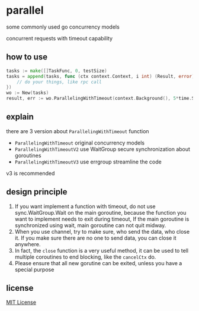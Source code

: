 # parallel

some commonly used go concurrency models

concurrent requests with timeout capability

## how to use

```go
tasks := make([]TaskFunc, 0, testSize)
tasks = append(tasks, func (ctx context.Context, i int) (Result, error) {
    // do your things, like rpc call
})
wo := New(tasks)
result, err := wo.ParallelingWithTimeout(context.Background(), 5*time.Second)
```

## explain

there are 3 version about `ParallelingWithTimeout` function

- `ParallelingWithTimeout` original concurrency models
- `ParallelingWithTimeoutV2` use WaitGroup secure synchronization about goroutines
- `ParallelingWithTimeoutV3` use errgroup streamline the code

v3 is recommended

## design principle
1. If you want implement a function with timeout, do not use sync.WaitGroup.Wait on the main goroutine, because the function you want to implement needs to exit during timeout, If the main goroutine is synchronized using wait, main goroutine can not quit midway.
2. When you use channel, try to make sure, who send the data, who close it. If you make sure there are no one to send data, you can close it anywhere.
3. In fact, the `close` function is a very useful method, it can be used to tell multiple coroutines to end blocking, like the `cancelCtx` do.
4. Please ensure that all new gorutine can be exited, unless you have a special purpose

## license
[MIT License][1]

[1]: http://opensource.org/licenses/MIT